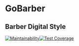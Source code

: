 # GoBarber
## Barber Digital Style

[![Maintainability](https://api.codeclimate.com/v1/badges/d4626d2e9b961f671055/maintainability)](https://codeclimate.com/github/MarcusPianco/gobarber-gotack/maintainability)[![Test Coverage](https://api.codeclimate.com/v1/badges/d4626d2e9b961f671055/test_coverage)](https://codeclimate.com/github/MarcusPianco/gobarber-gotack/test_coverage)



